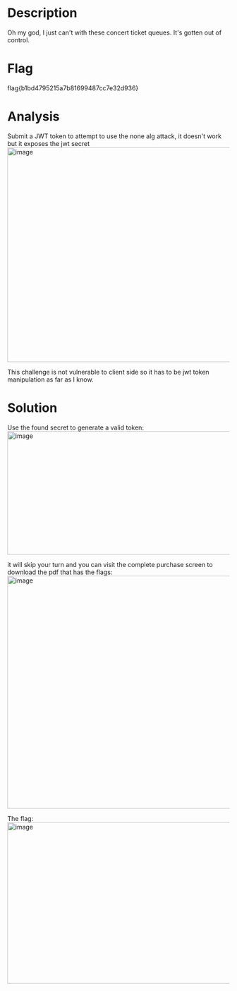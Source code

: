 # Description
Oh my god, I just can't with these concert ticket queues. It's gotten out of control.

# Flag
flag{b1bd4795215a7b81699487cc7e32d936}


# Analysis
Submit a JWT token to attempt to use the none alg attack, it doesn't work but it exposes the jwt secret
<img width="957" height="487" alt="image" src="https://github.com/user-attachments/assets/f850d7ee-0249-4545-a1c7-d7fa4aff38a1" />

This challenge is not vulnerable to client side so it has to be jwt token manipulation as far as I know.

# Solution
Use the found secret to generate a valid token:
<img width="702" height="280" alt="image" src="https://github.com/user-attachments/assets/e5206011-6a84-4f3b-bdd1-7307c30d830e" />

it will skip your turn and you can visit the complete purchase screen to download the pdf that has the flags:
<img width="695" height="528" alt="image" src="https://github.com/user-attachments/assets/93829735-09fb-4abc-bdba-0c1dbb970e2a" />

The flag:
<img width="701" height="366" alt="image" src="https://github.com/user-attachments/assets/65710430-4cef-490f-ac9b-4e6961819e1a" />



